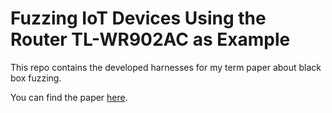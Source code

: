 # Fuzzing IoT Devices Using the Router TL-WR902AC as Example

This repo contains the developed harnesses for my term paper about black box fuzzing.

You can find the paper [here](./Paper.pdf).


